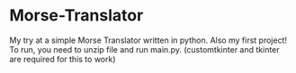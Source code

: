 # Morse-Translator
My try at a simple Morse Translator written in python. Also my first project!
To run, you need to unzip file and run main.py.
(customtkinter and tkinter are required for this to work)
